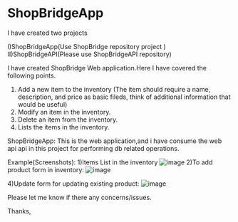  
 # ShopBridgeApp


I have created two projects 

I)ShopBridgeApp(Use 
ShopBridge repository project )
II)ShopBridgeAPI(Please use ShopBridgeAPI repository)



I have created ShopBridge Web application.Here I have covered the following points.
 
 1. Add a new item to the inventory (The item should require a name, description, and price 
as basic fileds, think of additional information that would be useful)
2. Modify an item in the inventory.
3. Delete an item from the inventory.
4. Lists the items in the inventory.



ShopBridgeApp:
This is the web application,and i have consume the web api api in this project for performing db related operations.

Example(Screenshots):
  1)Items List in the inventory
![image](https://user-images.githubusercontent.com/16410620/114397860-c408cc80-9bbc-11eb-996b-6d5e7e5df391.png)
2)To add product form in inventory:
![image](https://user-images.githubusercontent.com/16410620/114398229-2e217180-9bbd-11eb-8564-9370a4e72081.png)

4)Update form for updating existing product:
![image](https://user-images.githubusercontent.com/16410620/114398018-eef32080-9bbc-11eb-81c7-c27c3251289f.png)

Please let me know if there any concerns/issues.

Thanks,
